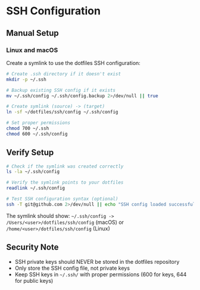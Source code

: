 # SSH Configuration

## Manual Setup

### Linux and macOS
Create a symlink to use the dotfiles SSH configuration:

```bash
# Create .ssh directory if it doesn't exist
mkdir -p ~/.ssh

# Backup existing SSH config if it exists
mv ~/.ssh/config ~/.ssh/config.backup 2>/dev/null || true

# Create symlink (source) -> (target)
ln -sf ~/dotfiles/ssh/config ~/.ssh/config

# Set proper permissions
chmod 700 ~/.ssh
chmod 600 ~/.ssh/config
```

## Verify Setup

```bash
# Check if the symlink was created correctly
ls -la ~/.ssh/config

# Verify the symlink points to your dotfiles
readlink ~/.ssh/config

# Test SSH configuration syntax (optional)
ssh -T git@github.com 2>/dev/null || echo "SSH config loaded successfully"
```

The symlink should show: `~/.ssh/config -> /Users/<user>/dotfiles/ssh/config` (macOS) or `/home/<user>/dotfiles/ssh/config` (Linux)

## Security Note

- SSH private keys should NEVER be stored in the dotfiles repository
- Only store the SSH config file, not private keys
- Keep SSH keys in `~/.ssh/` with proper permissions (600 for keys, 644 for public keys)